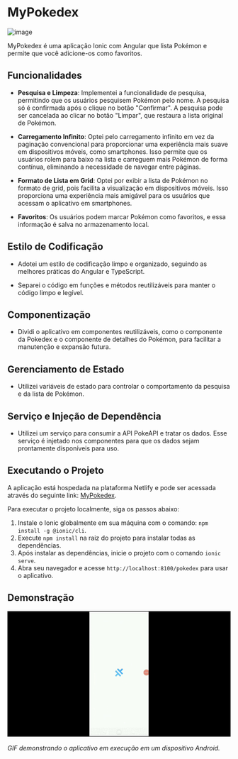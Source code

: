 # MyPokedex

![image](https://github.com/fabriciosilvaJr/mypokedex/assets/17913188/f7dd19ab-19ca-474c-b26a-531de96e9a0c)

MyPokedex é uma aplicação Ionic com Angular que lista Pokémon e permite que você adicione-os como favoritos.

## Funcionalidades

- **Pesquisa e Limpeza**: Implementei a funcionalidade de pesquisa, permitindo que os usuários pesquisem Pokémon pelo nome. A pesquisa só é confirmada após o clique no botão "Confirmar". A pesquisa pode ser cancelada ao clicar no botão "Limpar", que restaura a lista original de Pokémon.

- **Carregamento Infinito**: Optei pelo carregamento infinito em vez da paginação convencional para proporcionar uma experiência mais suave em dispositivos móveis, como smartphones. Isso permite que os usuários rolem para baixo na lista e carreguem mais Pokémon de forma contínua, eliminando a necessidade de navegar entre páginas.

- **Formato de Lista em Grid**: Optei por exibir a lista de Pokémon no formato de grid, pois facilita a visualização em dispositivos móveis. Isso proporciona uma experiência mais amigável para os usuários que acessam o aplicativo em smartphones.

- **Favoritos**: Os usuários podem marcar Pokémon como favoritos, e essa informação é salva no armazenamento local.

## Estilo de Codificação

- Adotei um estilo de codificação limpo e organizado, seguindo as melhores práticas do Angular e TypeScript.

- Separei o código em funções e métodos reutilizáveis para manter o código limpo e legível.

## Componentização

- Dividi o aplicativo em componentes reutilizáveis, como o componente da Pokedex e o componente de detalhes do Pokémon, para facilitar a manutenção e expansão futura.

## Gerenciamento de Estado

- Utilizei variáveis de estado para controlar o comportamento da pesquisa e da lista de Pokémon.

## Serviço e Injeção de Dependência

- Utilizei um serviço para consumir a API PokeAPI e tratar os dados. Esse serviço é injetado nos componentes para que os dados sejam prontamente disponíveis para uso.

## Executando o Projeto

A aplicação está hospedada na plataforma Netlify e pode ser acessada através do seguinte link: [MyPokedex](https://fabriciopokedex.netlify.app/).

Para executar o projeto localmente, siga os passos abaixo:

1. Instale o Ionic globalmente em sua máquina com o comando: `npm install -g @ionic/cli`.
2. Execute `npm install` na raiz do projeto para instalar todas as dependências.
3. Após instalar as dependências, inicie o projeto com o comando `ionic serve`.
4. Abra seu navegador e acesse `http://localhost:8100/pokedex` para usar o aplicativo.



## Demonstração

![Demonstração do Aplicativo](https://github.com/fabriciosilvaJr/mypokedex/blob/master/MyPokedex.gif)

*GIF demonstrando o aplicativo em execução em um dispositivo Android.*




